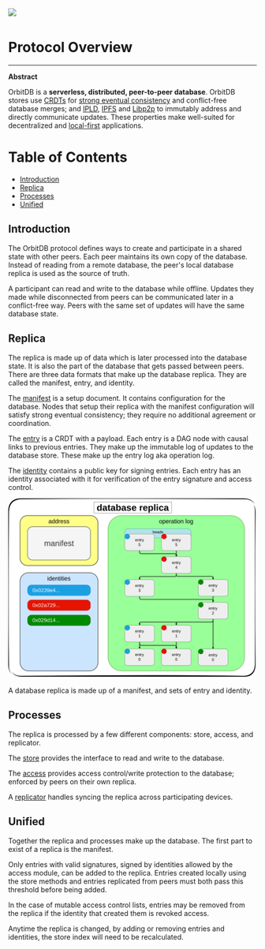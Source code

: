 # ![](https://img.shields.io/badge/status-wip-orange.svg?style=flat-square)

# Protocol Overview

-----

**Abstract**

OrbitDB is a **serverless, distributed, peer-to-peer database**. OrbitDB stores use [CRDTs](https://en.wikipedia.org/wiki/Conflict-free_replicated_data_type) for [strong eventual consistency](https://en.wikipedia.org/wiki/Eventual_consistency#Strong_eventual_consistency) and conflict-free database merges; and [IPLD](https://ipld.io), [IPFS](https://ipfs.io) and [Libp2p](https://libp2p.io) to immutably address and directly communicate updates. These properties make well-suited for decentralized and [local-first](https://www.inkandswitch.com/local-first/) applications.

# Table of Contents

- [Introduction](#introduction)
- [Replica](#replica)
- [Processes](#processes)
- [Unified](#unified)

## Introduction

The OrbitDB protocol defines ways to create and participate in a shared state with other peers. Each peer maintains its own copy of the database.
Instead of reading from a remote database, the peer's local database replica is used as the source of truth.

A participant can read and write to the database while offline. Updates they made while disconnected from peers can be communicated later in a conflict-free way. Peers with the same set of updates will have the same database state.

## Replica

The replica is made up of data which is later processed into the database state. It is also the part of the database that gets passed between peers. There are three data formats that make up the database replica. They are called the manifest, entry, and identity.

The [manifest](./MANIFEST.md) is a setup document. It contains configuration for the database. Nodes that setup their replica with the manifest configuration will satisfy strong eventual consistency; they require no additional agreement or coordination.

The [entry](./entry) is a CRDT with a payload. Each entry is a DAG node with causal links to previous entries. They make up the immutable log of updates to the database store. These make up the entry log aka operation log.

The [identity](./identity) contains a public key for signing entries. Each entry has an identity associated with it for verification of the entry signature and access control.

![replica diagram](./.assets/replica_diagram.png)

A database replica is made up of a manifest, and sets of entry and identity.

## Processes

The replica is processed by a few different components: store, access, and replicator.

The [store](./store) provides the interface to read and write to the database.

The [access](./access) provides access control/write protection to the database; enforced by peers on their own replica.

A [replicator](./replicator) handles syncing the replica across participating devices.

## Unified

Together the replica and processes make up the database. The first part to exist of a replica is the manifest.

Only entries with valid signatures, signed by identities allowed by the access module, can be added to the replica. Entries created locally using the store methods and entries replicated from peers must both pass this threshold before being added.

In the case of mutable access control lists, entries may be removed from the replica if the identity that created them is revoked access.

Anytime the replica is changed, by adding or removing entries and identities, the store index will need to be recalculated.
